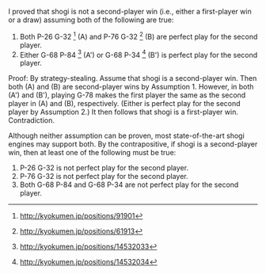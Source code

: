 ---
---

I proved that shogi is not a second-player win (i.e., either a first-player win or a draw) assuming both of the following are true:

1. Both P-26 G-32 [^1] (A) and P-76 G-32 [^2] (B) are perfect play for the second player.
2. Either G-68 P-84 [^3] (A') or G-68 P-34 [^4] (B') is perfect play for the second player.

Proof: By strategy-stealing.  Assume that shogi is a second-player win.  Then both (A) and (B) are second-player wins by Assumption 1.  However, in both (A') and (B'), playing G-78 makes the first player the same as the second player in (A) and (B), respectively.  (Either is perfect play for the second player by Assumption 2.)  It then follows that shogi is a first-player win.  Contradiction.

Although neither assumption can be proven, most state-of-the-art shogi engines may support both.  By the contrapositive, if shogi is a second-player win, then at least one of the following must be true:

1. P-26 G-32 is not perfect play for the second player.
2. P-76 G-32 is not perfect play for the second player.
3. Both G-68 P-84 and G-68 P-34 are not perfect play for the second player.

[^1]: http://kyokumen.jp/positions/91901
[^2]: http://kyokumen.jp/positions/61913
[^3]: http://kyokumen.jp/positions/14532033
[^4]: http://kyokumen.jp/positions/14532034
